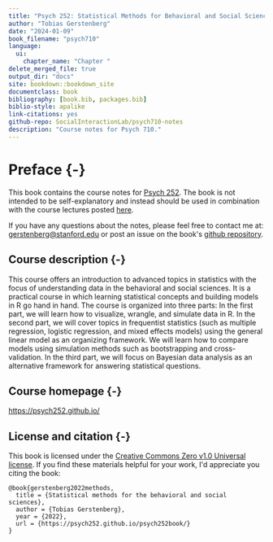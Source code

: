 ```yaml
--- 
title: "Psych 252: Statistical Methods for Behavioral and Social Sciences"
author: "Tobias Gerstenberg"
date: "2024-01-09"
book_filename: "psych710"
language:
  ui:
    chapter_name: "Chapter "
delete_merged_file: true
output_dir: "docs"
site: bookdown::bookdown_site
documentclass: book
bibliography: [book.bib, packages.bib]
biblio-style: apalike
link-citations: yes
github-repo: SocialInteractionLab/psych710-notes
description: "Course notes for Psych 710."
---
```


# Preface {-}

This book contains the course notes for [Psych 252](https://psych252.github.io/). The book is not intended to be self-explanatory and instead should be used in combination with the course lectures posted [here](https://github.com/psych252/psych252slides). 

If you have any questions about the notes, please feel free to contact me at: gerstenberg@stanford.edu or post an issue on the book's [github repository](https://github.com/psych252/psych252book). 

## Course description {-}

This course offers an introduction to advanced topics in statistics with the focus of understanding data in the behavioral and social sciences. It is a practical course in which learning statistical concepts and building models in R go hand in hand. The course is organized into three parts: In the first part, we will learn how to visualize, wrangle, and simulate data in R. In the second part, we will cover topics in frequentist statistics (such as multiple regression, logistic regression, and mixed effects models) using the general linear model as an organizing framework. We will learn how to compare models using simulation methods such as bootstrapping and cross-validation. In the third part, we will focus on Bayesian data analysis as an alternative framework for answering statistical questions.

## Course homepage {-}

https://psych252.github.io/


## License and citation {-}

This book is licensed under the [Creative Commons Zero v1.0 Universal license](https://github.com/psych252/psych252book/blob/master/LICENSE). If you find these materials helpful for your work, I'd appreciate you citing the book: 

```
@book{gerstenberg2022methods,
  title = {Statistical methods for the behavioral and social sciences},
  author = {Tobias Gerstenberg},
  year = {2022},
  url = {https://psych252.github.io/psych252book/}
}
```






